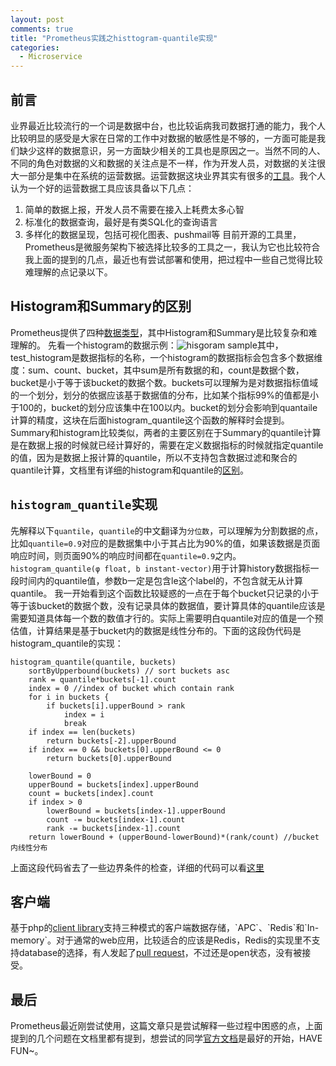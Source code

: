 ```yaml
---
layout: post
comments: true
title: "Prometheus实践之histtogram-quantile实现"
categories:
  - Microservice
---
```


## 前言
业界最近比较流行的一个词是数据中台，也比较诟病我司数据打通的能力，我个人比较明显的感受是大家在日常的工作中对数据的敏感性是不够的，一方面可能是我们缺少这样的数据意识，另一方面缺少相关的工具也是原因之一。当然不同的人、不同的角色对数据的义和数据的关注点是不一样，作为开发人员，对数据的关注很大一部分是集中在系统的运营数据。运营数据这块业界其实有很多的[工具](https://prometheus.io/docs/introduction/comparison/)。我个人认为一个好的运营数据工具应该具备以下几点：
1. 简单的数据上报，开发人员不需要在接入上耗费太多心智
2. 标准化的数据查询，最好是有类SQL化的查询语言
3. 多样化的数据呈现，包括可视化图表、pushmail等
目前开源的工具里，Prometheus是微服务架构下被选择比较多的工具之一，我认为它也比较符合我上面的提到的几点，最近也有尝试部署和使用，把过程中一些自己觉得比较难理解的点记录以下。

## Histogram和Summary的区别
Prometheus提供了四种[数据类型](https://prometheus.io/docs/concepts/metric_types/)，其中Histogram和Summary是比较复杂和难理解的。
先看一个histogram的数据示例：![hisgoram sample](https://i.imgur.com/KcPTT4p.png)其中，test_histogram是数据指标的名称，一个histogram的数据指标会包含多个数据维度：sum、count、bucket，其中sum是所有数据的和，count是数据个数，bucket是小于等于该bucket的数据个数。buckets可以理解为是对数据指标值域的一个划分，划分的依据应该基于数据值的分布，比如某个指标99%的值都是小于100的，bucket的划分应该集中在100以内。bucket的划分会影响到quantaile计算的精度，这块在后面histogram_quantile这个函数的解释时会提到。
Summary和histogram比较类似，两者的主要区别在于Summary的quantile计算是在数据上报的时候就已经计算好的，需要在定义数据指标的时候就指定quantile的值，因为是数据上报计算的quantile，所以不支持包含数据过滤和聚合的quantile计算，文档里有详细的histogram和quantile的[区别](https://prometheus.io/docs/practices/histograms/)。

## `histogram_quantile`实现
先解释以下`quantile`，`quantile`的中文翻译为`分位数`，可以理解为分割数据的点，比如`quantile=0.9`对应的是数据集中小于其占比为90%的值，如果该数据是页面响应时间，则页面90%的响应时间都在`quantile=0.9`之内。
`histogram_quantile(φ float, b instant-vector)`用于计算history数据指标一段时间内的quantile值，参数b一定是包含le这个label的，不包含就无从计算quantile。
我一开始看到这个函数比较疑惑的一点在于每个bucket只记录的小于等于该bucket的数据个数，没有记录具体的数据值，要计算具体的quantile应该是需要知道具体每一个数的数值才行的。实际上需要明白quantile对应的值是一个预估值，计算结果是基于bucket内的数据是线性分布的。下面的这段伪代码是histogram_quantile的实现：
```
histogram_quantile(quantile, buckets)
    sortByUpperbound(buckets) // sort buckets asc
    rank = quantile*buckets[-1].count
    index = 0 //index of bucket which contain rank
    for i in buckets {
        if buckets[i].upperBound > rank
            index = i
            break
    if index == len(buckets)
        return buckets[-2].upperBound
    if index == 0 && buckets[0].upperBound <= 0
        return buckets[0].upperBound

    lowerBound = 0
    upperBound = buckets[index].upperBound
    count = buckets[index].count
    if index > 0
        lowerBound = buckets[index-1].upperBound
        count -= buckets[index-1].count
        rank -= buckets[index-1].count
    return lowerBound + (upperBound-lowerBound)*(rank/count) //bucket内线性分布
```
上面这段代码省去了一些边界条件的检查，详细的代码可以看[这里](https://github.com/prometheus/prometheus/blob/master/promql/quantile.go)

## 客户端
基于php的[client library](`https://github.com/Jimdo/prometheus_client_php)支持三种模式的客户端数据存储，`APC`、`Redis`和`In-memory`。对于通常的web应用，比较适合的应该是Redis，Redis的实现里不支持database的选择，有人发起了[pull request](https://github.com/Jimdo/prometheus_client_php/pull/89)，不过还是open状态，没有被接受。

## 最后
Prometheus最近刚尝试使用，这篇文章只是尝试解释一些过程中困惑的点，上面提到的几个问题在文档里都有提到，想尝试的同学[官方文档](https://prometheus.io/docs/introduction/overview/)是最好的开始，HAVE FUN~。